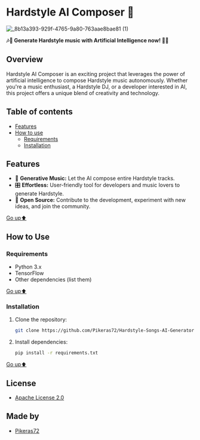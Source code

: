 <a name="top"></a>
# Hardstyle AI Composer 🎵

![_8b13a393-929f-4765-9a80-763aae8bae81 (1)](https://github.com/Pikeras72/Hardstyle-Songs-AI-Generator/assets/90858639/3b32c3c9-8781-4ab1-9f19-88d62ad3b2ca)

**🎶🤖 Generate Hardstyle music with Artificial Intelligence now! 🤖🎶**

## Overview

Hardstyle AI Composer is an exciting project that leverages the power of artificial intelligence to compose Hardstyle music autonomously. Whether you're a music enthusiast, a Hardstyle DJ, or a developer interested in AI, this project offers a unique blend of creativity and technology.

## Table of contents
* [Features](#features)
* [How to use](#use)
  *   [Requirements](#requirements)
  *   [Installation](#installation)

<a name="features"></a>
## Features

- 🚀 **Generative Music:** Let the AI compose entire Hardstyle tracks.
- 🎛️ **Effortless:** User-friendly tool for developers and music lovers to generate Hardstyle.
- 🤝 **Open Source:** Contribute to the development, experiment with new ideas, and join the community.

[Go up⬆️](#top)

<a name="use"></a>
## How to Use
<a name="requirements"></a>
### Requirements

- Python 3.x
- TensorFlow
- Other dependencies (list them)
  
[Go up⬆️](#top)

<a name="installation"></a>
### Installation

1. Clone the repository:

   ```bash
   git clone https://github.com/Pikeras72/Hardstyle-Songs-AI-Generator

2. Install dependencies:

   ```bash
   pip install -r requirements.txt
[Go up⬆️](#top)

## License

- [Apache License 2.0](https://choosealicense.com/licenses/apache-2.0/)

## Made by

- [Pikeras72](https://github.com/Pikeras72)

